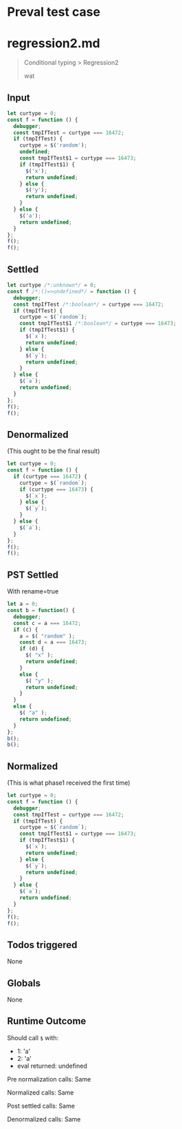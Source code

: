 # Preval test case

# regression2.md

> Conditional typing > Regression2
>
> wat

## Input

`````js filename=intro
let curtype = 0;
const f = function () {
  debugger;
  const tmpIfTest = curtype === 16472;
  if (tmpIfTest) {
    curtype = $('random');
    undefined;
    const tmpIfTest$1 = curtype === 16473;
    if (tmpIfTest$1) {
      $('x');
      return undefined;
    } else {
      $('y');
      return undefined;
    }
  } else {
    $('a');
    return undefined;
  }
};
f();
f();
`````


## Settled


`````js filename=intro
let curtype /*:unknown*/ = 0;
const f /*:()=>undefined*/ = function () {
  debugger;
  const tmpIfTest /*:boolean*/ = curtype === 16472;
  if (tmpIfTest) {
    curtype = $(`random`);
    const tmpIfTest$1 /*:boolean*/ = curtype === 16473;
    if (tmpIfTest$1) {
      $(`x`);
      return undefined;
    } else {
      $(`y`);
      return undefined;
    }
  } else {
    $(`a`);
    return undefined;
  }
};
f();
f();
`````


## Denormalized
(This ought to be the final result)

`````js filename=intro
let curtype = 0;
const f = function () {
  if (curtype === 16472) {
    curtype = $(`random`);
    if (curtype === 16473) {
      $(`x`);
    } else {
      $(`y`);
    }
  } else {
    $(`a`);
  }
};
f();
f();
`````


## PST Settled
With rename=true

`````js filename=intro
let a = 0;
const b = function() {
  debugger;
  const c = a === 16472;
  if (c) {
    a = $( "random" );
    const d = a === 16473;
    if (d) {
      $( "x" );
      return undefined;
    }
    else {
      $( "y" );
      return undefined;
    }
  }
  else {
    $( "a" );
    return undefined;
  }
};
b();
b();
`````


## Normalized
(This is what phase1 received the first time)

`````js filename=intro
let curtype = 0;
const f = function () {
  debugger;
  const tmpIfTest = curtype === 16472;
  if (tmpIfTest) {
    curtype = $(`random`);
    const tmpIfTest$1 = curtype === 16473;
    if (tmpIfTest$1) {
      $(`x`);
      return undefined;
    } else {
      $(`y`);
      return undefined;
    }
  } else {
    $(`a`);
    return undefined;
  }
};
f();
f();
`````


## Todos triggered


None


## Globals


None


## Runtime Outcome


Should call `$` with:
 - 1: 'a'
 - 2: 'a'
 - eval returned: undefined

Pre normalization calls: Same

Normalized calls: Same

Post settled calls: Same

Denormalized calls: Same

